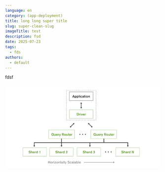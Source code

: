 ```yaml
---
language: en
category: (app-deployment)
title: long long super title
slug: super-clean-slug
imageTitle: test
description: fsd
date: 2025-07-23
tags:
  - fds
authors:
  - default
---
```

fdsf

![](app-deployment/super-clean-slug/images/1_6bfmkmdgzrwwvvpsay3ivw.webp)
